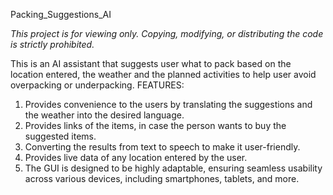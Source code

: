 Packing_Suggestions_AI

*This project is for viewing only. Copying, modifying, or distributing the code is strictly prohibited.*

This is an AI assistant that suggests user what to pack based on the location entered, the weather and the planned activities to help user avoid overpacking or underpacking.
FEATURES:
1. Provides convenience to the users by translating the suggestions and the weather into the desired language.
2. Provides links of the items, in case the person wants to buy the suggested items.
3. Converting the results from text to speech to make it user-friendly.
4. Provides live data of any location entered by the user.
5. The GUI is designed to be highly adaptable, ensuring seamless usability across various devices, including smartphones, tablets, and more.
